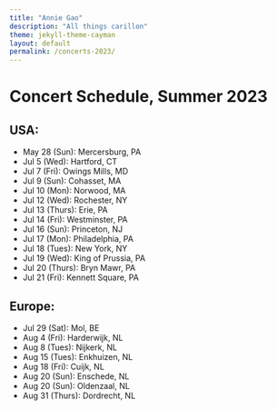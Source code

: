 ```yaml
---
title: "Annie Gao"
description: "All things carillon"
theme: jekyll-theme-cayman
layout: default
permalink: /concerts-2023/
---
```


# Concert Schedule, Summer 2023

## USA:
* May 28 (Sun): Mercersburg, PA
* Jul 5 (Wed): Hartford, CT
* Jul 7 (Fri): Owings Mills, MD
* Jul 9 (Sun): Cohasset, MA
* Jul 10 (Mon): Norwood, MA
* Jul 12 (Wed): Rochester, NY
* Jul 13 (Thurs): Erie, PA
* Jul 14 (Fri): Westminster, PA
* Jul 16 (Sun): Princeton, NJ
* Jul 17 (Mon): Philadelphia, PA
* Jul 18 (Tues): New York, NY
* Jul 19 (Wed): King of Prussia, PA
* Jul 20 (Thurs): Bryn Mawr, PA
* Jul 21 (Fri): Kennett Square, PA


## Europe:
* Jul 29 (Sat): Mol, BE
* Aug 4 (Fri): Harderwijk, NL
* Aug 8 (Tues): Nijkerk, NL
* Aug 15 (Tues): Enkhuizen, NL
* Aug 18 (Fri): Cuijk, NL
* Aug 20 (Sun): Enschede, NL
* Aug 20 (Sun): Oldenzaal, NL
* Aug 31 (Thurs): Dordrecht, NL
